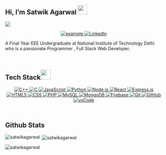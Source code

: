 ## Hi, I’m Satwik Agarwal <img src = "https://raw.githubusercontent.com/MartinHeinz/MartinHeinz/master/wave.gif" width = 30px> 
<p>
  <img src="https://readme-typing-svg.herokuapp.com?&font=IBM+Plex+Sans&color=abcdef&size=20&lines=Welcome+to+my+GitHub+Profile!;I'm+a+Programmer;I'm+a+Web+Developer;I'm+a++Computer+Science+Undergraduate" />
</p>

<p align ="center">
  <a href="mailto:satwikagarwal1@gmail.com?subject=Feedback%20From%20Github&body=Hello," target="_blank">
    <img src="https://img.shields.io/badge/Gmail-D14836?style=for-the-badge&logo=gmail&logoColor=white" alt="example"/>
  </a>
   <a href="https://linkedin.com/in/satwik agarwal" target="_blank">
    <img alt="LinkedIn" src="https://img.shields.io/badge/LinkedIn-0077B5?style=for-the-badge&logo=linkedin&logoColor=white">
  </a>   
 
  </a>  
  </p>


<p >A Final Year EEE Undergraduate at National Institute of Technology Delhi who is a passionate Programmer , Full Stack Web Developer.
</p>



<br/>

## Tech Stack<img src = "https://media2.giphy.com/media/QssGEmpkyEOhBCb7e1/giphy.gif?cid=ecf05e47a0n3gi1bfqntqmob8g9aid1oyj2wr3ds3mg700bl&rid=giphy.gif" width = 32px> 

<p align="center">
<a href="https://www.cplusplus.com/" target="_blank">
  <img alt="C++" src="https://img.shields.io/badge/C++-00599C?style=for-the-badge&logo=cplusplus&logoColor=white">
</a>

<a href="https://www.iso.org/standard/74528.html" target="_blank">
  <img alt="C" src="https://img.shields.io/badge/C-00599C?style=for-the-badge&logo=c&logoColor=white">
</a>

<a href="https://www.javascript.com/" target="_blank">
  <img alt="JavaScript" src="https://img.shields.io/badge/JavaScript-F7DF1E?style=for-the-badge&logo=javascript&logoColor=black">
</a>

<a href="https://www.python.org" target="_blank">
  <img alt="Python" src="https://img.shields.io/badge/Python-3776AB?style=for-the-badge&logo=python&logoColor=white">
</a>

<a href="https://nodejs.org/" target="_blank">
  <img alt="Node.js" src="https://img.shields.io/badge/Node.js-339933?style=for-the-badge&logo=node.js&logoColor=white">
</a>

<a href="https://reactjs.org/" target="_blank">
  <img alt="React" src="https://img.shields.io/badge/React-61DAFB?style=for-the-badge&logo=react&logoColor=black">
</a>

<a href="https://expressjs.com/" target="_blank">
  <img alt="Express.js" src="https://img.shields.io/badge/Express.js-000000?style=for-the-badge&logo=express&logoColor=white">
</a>

<a href="https://developer.mozilla.org/en-US/docs/Web/Guide/HTML/HTML5" target="_blank">
  <img alt="HTML5" src="https://img.shields.io/badge/HTML5-E34F26?style=for-the-badge&logo=html5&logoColor=white">
</a>

<a href="https://developer.mozilla.org/en-US/docs/Web/CSS" target="_blank">
  <img alt="CSS" src="https://img.shields.io/badge/CSS-1572B6?style=for-the-badge&logo=css3&logoColor=white">
</a>

<a href="https://www.php.net/" target="_blank">
  <img alt="PHP" src="https://img.shields.io/badge/PHP-777BB4?style=for-the-badge&logo=php&logoColor=white">
</a>

<a href="https://www.mysql.com/" target="_blank">
  <img alt="MySQL" src="https://img.shields.io/badge/MySQL-4479A1?style=for-the-badge&logo=mysql&logoColor=white">
</a>

<a href="https://www.mongodb.com/" target="_blank">
  <img alt="MongoDB" src="https://img.shields.io/badge/MongoDB-47A248?style=for-the-badge&logo=mongodb&logoColor=white">
</a>

<a href="https://firebase.google.com/" target="_blank">
  <img alt="Firebase" src="https://img.shields.io/badge/Firebase-FFCA28?style=for-the-badge&logo=firebase&logoColor=black">
</a>

<a href="https://git-scm.com/" target="_blank">
  <img alt="Git" src="https://img.shields.io/badge/Git-F05032?style=for-the-badge&logo=git&logoColor=white">
</a>

<a href="https://github.com/" target="_blank">
  <img alt="GitHub" src="https://img.shields.io/badge/GitHub-181717?style=for-the-badge&logo=github&logoColor=white">
</a>

  <a href="https://code.visualstudio.com/" target="_blank">
    <img src="https://img.shields.io/badge/vscode-007ACC.svg?style=for-the-badge&logo=visualstudiocode&logoColor=white" alt="vsCode"/> 
  </a>
</p>

<br/>


## Github Stats
<p><img align="left" src="https://github-readme-stats.vercel.app/api/top-langs?username=satwikagarwal&show_icons=true&locale=en&layout=compact" alt="satwikagarwal" /></p>

<p>&nbsp;<img align="center" src="https://github-readme-stats.vercel.app/api?username=satwikagarwal&show_icons=true&locale=en" alt="satwikagarwal" /></p>

<p><img align="center" src="https://github-readme-streak-stats.herokuapp.com/?user=satwikagarwal&" alt="satwikagarwal" /></p>
